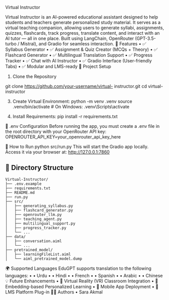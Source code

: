 Virtual Instructor


Virtual Instructor is an AI-powered educational assistant designed to help students and teachers generate personalized study material. It serves as a virtual teaching companion, allowing users to generate syllabi, assignments, quizzes, flashcards, track progress, translate content, and interact with an AI tutor — all in one place. Built using LangChain, OpenRouter (GPT-3.5-turbo / Mistral), and Gradio for seamless interaction.
📌 Features
•	✅ Syllabus Generator
•	✅ Assignment & Quiz Creator (MCQs + Theory)
•	✅ Flashcard Generator
•	✅ Multilingual Translation Support
•	✅ Progress Tracker
•	✅ Chat with AI Instructor
•	✅ Gradio Interface (User-friendly Tabs)
•	✅ Modular and LMS-ready
🔧 Project Setup
1. Clone the Repository
   
git clone https://github.com/your-username/virtual- instructor.git
cd virtual- instructor

3. Create Virtual Environment:
python -m venv .venv
source .venv/bin/activate  # On Windows: .venv\Scripts\activate

5. Install Requirements:
pip install -r requirements.txt

🔐 .env Configuration
Before running the app, you must create a .env file in the root directory with your OpenRouter API key:
OPENROUTER_API_KEY=your_openrouter_api_key_here

🏁 How to Run
python src/run.py
This will start the Gradio app locally. Access it via your browser at:
http://127.0.0.1:7860

## 📁 Directory Structure

```
Virtual-Instructor/
├── .env.example
├── requirements.txt
├── README.md
├── run.py
├── src/
│   ├── generating_syllabus.py
│   ├── flashcard_generator.py
│   ├── openrouter_llm.py
│   ├── teaching_agent.py
│   ├── multilingual_support.py
│   ├── progress_tracker.py
│   └── ...
├── data/
│   ├── conversation.aiml
│   └── ...
├── pretrained_model/
│   ├── learningFileList.aiml
│   └── aiml_pretrained_model.dump
```


🌍 Supported Languages
EduGPT supports translation to the following languages:
•	• Urdu
•	• Hindi
•	• French
•	• Spanish
•	• Arabic
•	• Chinese
💡 Future Enhancements
•	🔮 Virtual Reality (VR) Classroom Integration
•	🔮 Embedding-based Personalized Learning
•	🔮 Mobile App Deployment
•	🔮 LMS Platform Plug-in
👩‍💻 Authors
• Sara Akmal
 
